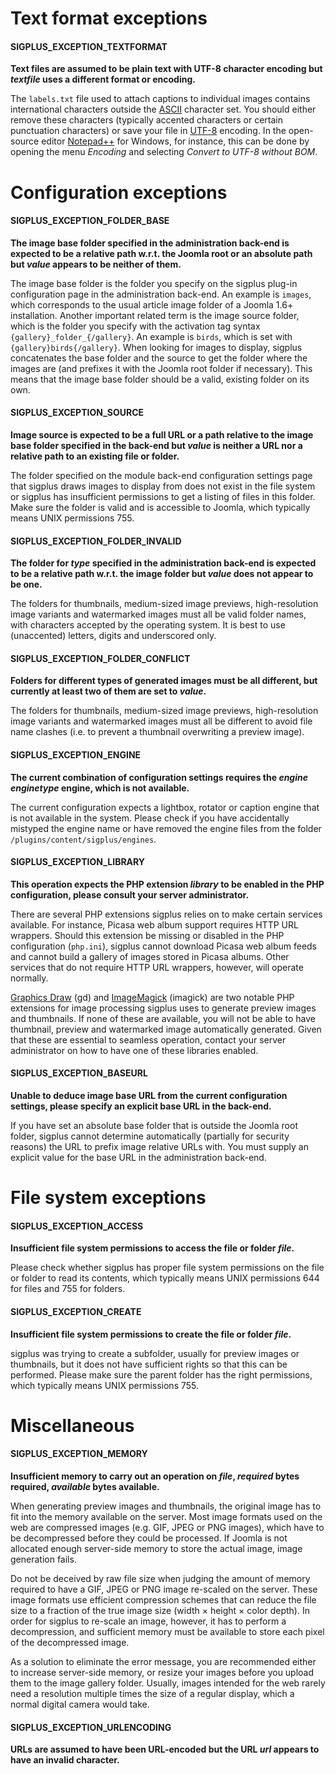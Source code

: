 # Text format exceptions #

#### SIGPLUS\_EXCEPTION\_TEXTFORMAT ####

**Text files are assumed to be plain text with UTF-8 character encoding but _textfile_ uses a different format or encoding.**

The `labels.txt` file used to attach captions to individual images contains international characters outside the [ASCII](http://en.wikipedia.org/wiki/ASCII) character set. You should either remove these characters (typically accented characters or certain punctuation characters) or save your file in [UTF-8](http://en.wikipedia.org/wiki/UTF-8) encoding. In the open-source editor [Notepad++](http://notepad-plus-plus.org/) for Windows, for instance, this can be done by opening the menu _Encoding_ and selecting _Convert to UTF-8 without BOM_.

# Configuration exceptions #

#### SIGPLUS\_EXCEPTION\_FOLDER\_BASE ####

**The image base folder specified in the administration back-end is expected to be a relative path w.r.t. the Joomla root or an absolute path but _value_ appears to be neither of them.**

The image base folder is the folder you specify on the sigplus plug-in configuration page in the administration back-end. An example is `images`, which corresponds to the usual article image folder of a Joomla 1.6+ installation. Another important related term is the image source folder, which is the folder you specify with the activation tag syntax `{gallery}_folder_{/gallery}`. An example is `birds`, which is set with `{gallery}birds{/gallery}`. When looking for images to display, sigplus concatenates the base folder and the source to get the folder where the images are (and prefixes it with the Joomla root folder if necessary). This means that the image base folder should be a valid, existing folder on its own.

#### SIGPLUS\_EXCEPTION\_SOURCE ####

**Image source is expected to be a full URL or a path relative to the image base folder specified in the back-end but _value_ is neither a URL nor a relative path to an existing file or folder.**

The folder specified on the module back-end configuration settings page that sigplus draws images to display from does not exist in the file system or sigplus has insufficient permissions to get a listing of files in this folder. Make sure the folder is valid and is accessible to Joomla, which typically means UNIX permissions 755.

#### SIGPLUS\_EXCEPTION\_FOLDER\_INVALID ####

**The folder for _type_ specified in the administration back-end is expected to be a relative path w.r.t. the image folder but _value_ does not appear to be one.**

The folders for thumbnails, medium-sized image previews, high-resolution image variants and watermarked images must all be valid folder names, with characters accepted by the operating system. It is best to use (unaccented) letters, digits and underscored only.

#### SIGPLUS\_EXCEPTION\_FOLDER\_CONFLICT ####

**Folders for different types of generated images must be all different, but currently at least two of them are set to _value_.**

The folders for thumbnails, medium-sized image previews, high-resolution image variants and watermarked images must all be different to avoid file name clashes (i.e. to prevent a thumbnail overwriting a preview image).

#### SIGPLUS\_EXCEPTION\_ENGINE ####

**The current combination of configuration settings requires the _engine_ _enginetype_ engine, which is not available.**

The current configuration expects a lightbox, rotator or caption engine that is not available in the system. Please check if you have accidentally mistyped the engine name or have removed the engine files from the folder `/plugins/content/sigplus/engines`.

#### SIGPLUS\_EXCEPTION\_LIBRARY ####

**This operation expects the PHP extension _library_ to be enabled in the PHP configuration, please consult your server administrator.**

There are several PHP extensions sigplus relies on to make certain services available. For instance, Picasa web album support requires HTTP URL wrappers. Should this extension be missing or disabled in the PHP configuration (`php.ini`), sigplus cannot download Picasa web album feeds and cannot build a gallery of images stored in Picasa albums. Other services that do not require HTTP URL wrappers, however, will operate normally.

[Graphics Draw](http://www.php.net/manual/en/book.image.php) (gd) and [ImageMagick](http://www.php.net/manual/en/book.imagick.php) (imagick) are two notable PHP extensions for image processing sigplus uses to generate preview images and thumbnails. If none of these are available, you will not be able to have thumbnail, preview and watermarked image automatically generated. Given that these are essential to seamless operation, contact your server administrator on how to have one of these libraries enabled.

#### SIGPLUS\_EXCEPTION\_BASEURL ####

**Unable to deduce image base URL from the current configuration settings, please specify an explicit base URL in the back-end.**

If you have set an absolute base folder that is outside the Joomla root folder, sigplus cannot determine automatically (partially for security reasons) the URL to prefix image relative URLs with. You must supply an explicit value for the base URL in the administration back-end.

# File system exceptions #

#### SIGPLUS\_EXCEPTION\_ACCESS ####

**Insufficient file system permissions to access the file or folder _file_.**

Please check whether sigplus has proper file system permissions on the file or folder to read its contents, which typically means UNIX permissions 644 for files and 755 for folders.

#### SIGPLUS\_EXCEPTION\_CREATE ####

**Insufficient file system permissions to create the file or folder _file_.**

sigplus was trying to create a subfolder, usually for preview images or thumbnails, but it does not have sufficient rights so that this can be performed. Please make sure the parent folder has the right permissions, which typically means UNIX permissions 755.

# Miscellaneous #

#### SIGPLUS\_EXCEPTION\_MEMORY ####

**Insufficient memory to carry out an operation on _file_, _required_ bytes required, _available_ bytes available.**

When generating preview images and thumbnails, the original image has to fit into the memory available on the server. Most image formats used on the web are compressed images (e.g. GIF, JPEG or PNG images), which have to be decompressed before they could be processed. If Joomla is not allocated enough server-side memory to store the actual image, image generation fails.

Do not be deceived by raw file size when judging the amount of memory required to have a GIF, JPEG or PNG image re-scaled on the server. These image formats use efficient compression schemes that can reduce the file size to a fraction of the true image size (width × height × color depth). In order for sigplus to re-scale an image, however, it has to perform a decompression, and sufficient memory must be available to store each pixel of the decompressed image.

As a solution to eliminate the error message, you are recommended either to increase server-side memory, or resize your images before you upload them to the image gallery folder. Usually, images intended for the web rarely need a resolution multiple times the size of a regular display, which a normal digital camera would take.

#### SIGPLUS\_EXCEPTION\_URLENCODING ####

**URLs are assumed to have been URL-encoded but the URL _url_ appears to have an invalid character.**